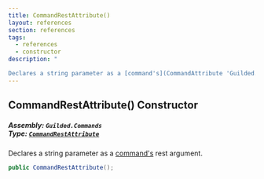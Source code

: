```yaml
---
title: CommandRestAttribute()
layout: references
section: references
tags:
  - references
  - constructor
description: "

Declares a string parameter as a [command's](CommandAttribute 'Guilded.Commands.CommandAttribute') rest argument."
---
```


## CommandRestAttribute() Constructor
##### **Assembly:** `Guilded.Commands`<br/>**Type:** [`CommandRestAttribute`](CommandRestAttribute 'Guilded.Commands.CommandRestAttribute')

Declares a string parameter as a [command's](CommandAttribute 'Guilded.Commands.CommandAttribute') rest argument.

```csharp
public CommandRestAttribute();
```